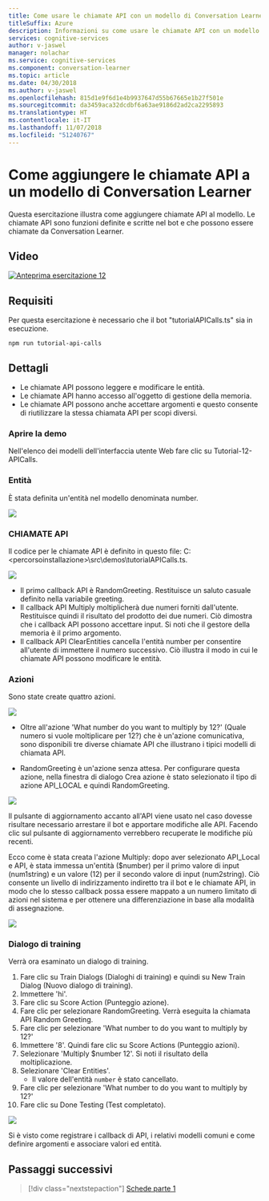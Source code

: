 ```yaml
---
title: Come usare le chiamate API con un modello di Conversation Learner - Servizi cognitivi Microsoft | Microsoft Docs
titleSuffix: Azure
description: Informazioni su come usare le chiamate API con un modello di Conversation Learner.
services: cognitive-services
author: v-jaswel
manager: nolachar
ms.service: cognitive-services
ms.component: conversation-learner
ms.topic: article
ms.date: 04/30/2018
ms.author: v-jaswel
ms.openlocfilehash: 815d1e9f6d1e4b9937647d55b67665e1b27f501e
ms.sourcegitcommit: da3459aca32dcdbf6a63ae9186d2ad2ca2295893
ms.translationtype: HT
ms.contentlocale: it-IT
ms.lasthandoff: 11/07/2018
ms.locfileid: "51240767"
---
```

# <a name="how-to-add-api-calls-to-a-conversation-learner-model"></a>Come aggiungere le chiamate API a un modello di Conversation Learner

Questa esercitazione illustra come aggiungere chiamate API al modello. Le chiamate API sono funzioni definite e scritte nel bot e che possono essere chiamate da Conversation Learner.

## <a name="video"></a>Video

[![Anteprima esercitazione 12](https://aka.ms/cl-tutorial-12-preview)](https://aka.ms/blis-tutorial-12)

## <a name="requirements"></a>Requisiti
Per questa esercitazione è necessario che il bot "tutorialAPICalls.ts" sia in esecuzione.

    npm run tutorial-api-calls

## <a name="details"></a>Dettagli

- Le chiamate API possono leggere e modificare le entità.
- Le chiamate API hanno accesso all'oggetto di gestione della memoria.
- Le chiamate API possono anche accettare argomenti e questo consente di riutilizzare la stessa chiamata API per scopi diversi.

### <a name="open-the-demo"></a>Aprire la demo

Nell'elenco dei modelli dell'interfaccia utente Web fare clic su Tutorial-12-APICalls. 

### <a name="entities"></a>Entità

È stata definita un'entità nel modello denominata number.

![](../media/tutorial12_entities.PNG)

### <a name="api-calls"></a>CHIAMATE API
Il codice per le chiamate API è definito in questo file: C:\<percorsoinstallazione\>\src\demos\tutorialAPICalls.ts.

![](../media/tutorial12_apicalls.PNG)

- Il primo callback API è RandomGreeting. Restituisce un saluto casuale definito nella variabile greeting.
- Il callback API Multiply moltiplicherà due numeri forniti dall'utente. Restituisce quindi il risultato del prodotto dei due numeri. Ciò dimostra che i callback API possono accettare input. Si noti che il gestore della memoria è il primo argomento. 
- Il callback API ClearEntities cancella l'entità number per consentire all'utente di immettere il numero successivo. Ciò illustra il modo in cui le chiamate API possono modificare le entità.

### <a name="actions"></a>Azioni

Sono state create quattro azioni. 

![](../media/tutorial12_actions.PNG)

- Oltre all'azione 'What number do you want to multiply by 12?' (Quale numero si vuole moltiplicare per 12?) che è un'azione comunicativa, sono disponibili tre diverse chiamate API che illustrano i tipici modelli di chiamata API.

- RandomGreeting è un'azione senza attesa. Per configurare questa azione, nella finestra di dialogo Crea azione è stato selezionato il tipo di azione API_LOCAL e quindi RandomGreeting. 

![](../media/tutorial12_setupapicall.PNG)

Il pulsante di aggiornamento accanto all'API viene usato nel caso dovesse risultare necessario arrestare il bot e apportare modifiche alle API. Facendo clic sul pulsante di aggiornamento verrebbero recuperate le modifiche più recenti.

Ecco come è stata creata l'azione Multiply: dopo aver selezionato API_Local e API, è stata immessa un'entità ($number) per il primo valore di input (num1string) e un valore (12) per il secondo valore di input (num2string). Ciò consente un livello di indirizzamento indiretto tra il bot e le chiamate API, in modo che lo stesso callback possa essere mappato a un numero limitato di azioni nel sistema e per ottenere una differenziazione in base alla modalità di assegnazione.

![](../media/tutorial12_actionmultiply.PNG)

### <a name="train-dialog"></a>Dialogo di training

Verrà ora esaminato un dialogo di training.

1. Fare clic su Train Dialogs (Dialoghi di training) e quindi su New Train Dialog (Nuovo dialogo di training).
1. Immettere 'hi'.
2. Fare clic su Score Action (Punteggio azione).
3. Fare clic per selezionare RandomGreeting. Verrà eseguita la chiamata API Random Greeting.
3. Fare clic per selezionare 'What number to do you want to multiply by 12?'
4. Immettere '8'. Quindi fare clic su Score Actions (Punteggio azioni).
4. Selezionare 'Multiply $number 12'. Si noti il risultato della moltiplicazione.
5. Selezionare 'Clear Entities'.
    - Il valore dell'entità `number` è stato cancellato.
3. Fare clic per selezionare 'What number to do you want to multiply by 12?'
4. Fare clic su Done Testing (Test completato).

![](../media/tutorial12_dialog.PNG)

Si è visto come registrare i callback di API, i relativi modelli comuni e come definire argomenti e associare valori ed entità.

## <a name="next-steps"></a>Passaggi successivi

> [!div class="nextstepaction"]
> [Schede parte 1](./13-cards-1.md)
